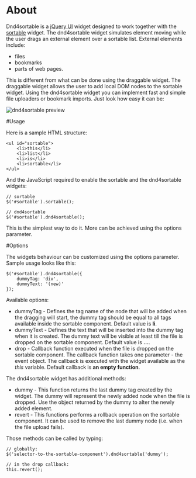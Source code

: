 # About

Dnd4sortable is a [jQuery UI](http://jqueryui.com/) widget designed to work together with the [sortable](http://jqueryui.com/demos/sortable/) widget. The dnd4sortable widget simulates element moving while the user drags an external element over a sortable list. External elements include:

* files
* bookmarks
* parts of web pages.

This is different from what can be done using the draggable widget. The draggable widget allows the user to add local DOM nodes to the sortable widget. Using the dnd4sortable widget you can implement fast and simple file uploaders or bookmark imports. Just look how easy it can be:

![dnd4sortable preview](http://img6.imageshack.us/img6/1807/dnd4sortable.png)

#Usage

Here is a sample HTML structure:

    <ul id="sortable">
        <li>this</li>
        <li>list</li>
        <li>is</li>
        <li>sortable</li>
    </ul>

And the JavaScript required to enable the sortable and the dnd4sortable widgets:

    // sortable
    $('#sortable').sortable();

    // dnd4sortable
    $('#sortable').dnd4sortable();

This is the simplest way to do it. More can be achieved using the options parameter.

#Options

The widgets behaviour can be customized using the options parameter. Sample usage looks like this:

    $('#sortable').dnd4sortable({
        dummyTag: 'div',
        dummyText: '(new)'
    });

Available options:

* dummyTag - Defines the tag name of the node that will be added when the dragging will start, the dummy tag should be equal to all tags available inside the sortable component. Default value is **li**.
* dummyText - Defines the text that will be inserted into the dummy tag when it is created. The dummy text will be visible at least till the file is dropped on the sortable component. Default value is **...**.
* drop - Callback function executed when the file is dropped on the sortable component. The callback function takes one parameter - the event object. The callback is executed with the widget available as the *this* variable.  Default callback is **an empty function**.

The dnd4sortable widget has additional methods:

* dummy - This function returns the last dummy tag created by the widget. The dummy will represent the newly added node when the file is dropped. Use the object returned by the dummy to alter the newly added element.
* revert - This functions performs a rollback operation on the sortable component. It can be used to remove the last dummy node (i.e. when the file upload fails).

Those methods can be called by typing:

    // globally:
    $('selector-to-the-sortable-component').dnd4sortable('dummy');

    // in the drop callback:
    this.revert();